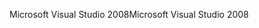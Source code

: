 <span data-ttu-id="d007f-101">Microsoft Visual Studio 2008</span><span class="sxs-lookup"><span data-stu-id="d007f-101">Microsoft Visual Studio 2008</span></span>